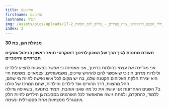 ```yaml
---
title: אחינועם
firstname: אחינועם
lastname: חנניה
img: /assets/pics/uploads/גן_ילדי_הטבע_הדמוקרטי_צוות_צעירים_-_צילום_לנס_הפקות_17-2-.jpg
index: 2
---
```


**מנהלת הגן, בת 30**

**תעודת מחנכת לגיך הרך של המכון לחינוך דמוקרטי**
**תואר ראשון בניהול עסקים חברתיים וחינוכיים**

אני מגדירה את עצמי כחולמת בחינוך, אני מאמינה כי אפשר בפשטות להציע לילדים ולילדות מרחב חינוכי שיאפשר להם להרגיש שייכים, משמעותיים, עצמאיים. משימת חיי היא יצירת חלקת האלוהים הקטנה שלנו, בה יש מקום לכל איש ואישה להיות מי שהם, החל מהצוות, דרך ההורים ועד לילדים והילדות, שהם המרכז של כולנו.  
ב7 השנים האחרונות אני עושה את כל מה שאני אוהבת, תמיד בתנועה, בשאיפה גדולה ללמוד, להתקדם, ולפתח גישה שתאפשר לכל האורגנים בסביבת גן הילדים להיות חלק אינטגרלי ממציאות אחת פסטורלית ונעימה.
